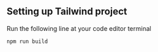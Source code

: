 ## Setting up Tailwind project

Run the following line at your code editor terminal

```bash 
npm run build
```


